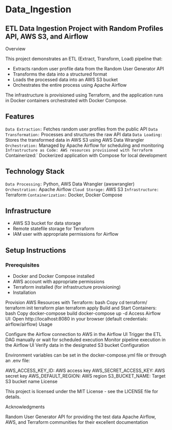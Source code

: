# Data_Ingestion
## ETL Data Ingestion Project with Random Profiles API, AWS S3, and Airflow
Overview

This project demonstrates an ETL (Extract, Transform, Load) pipeline that:

* Extracts random user profile data from the Random User Generator API
* Transforms the data into a structured format
* Loads the processed data into an AWS S3 bucket
* Orchestrates the entire process using Apache Airflow

The infrastructure is provisioned using Terraform, and the application runs in Docker containers orchestrated with Docker Compose.

## Features

`Data Extraction:` Fetches random user profiles from the public API
`Data Transformation:` Processes and structures the raw API data
`Data Loading:` Stores the transformed data in AWS S3 using AWS Data Wrangler
`Orchestration:` Managed by Apache Airflow for scheduling and monitoring
`Infrastructure as Code: AWS resources provisioned with Terraform
`Containerized:` Dockerized application with Compose for local development

## Technology Stack

`Data Processing:` Python, AWS Data Wrangler (awswrangler)
`Orchestration:` Apache Airflow
`Cloud Storage:` AWS S3
`Infrastructure:` Terraform
`Containerization:` Docker, Docker Compose

## Infrastructure

* AWS S3 bucket for data storage
* Remote statefile storage for Terraform
* IAM user with appropriate permissions for Airflow

## Setup Instructions

### Prerequisites

* Docker and Docker Compose installed
* AWS account with appropriate permissions
* Terraform installed (for infrastructure provisioning)
* Installation

Provision AWS Resources with Terraform:
bash
Copy
cd terraform/
terraform init
terraform plan
terraform apply
Build and Start Containers:
bash
Copy
docker-compose build
docker-compose up -d
Access Airflow UI:
Open http://localhost:8080 in your browser (default credentials: airflow/airflow)
Usage

Configure the Airflow connection to AWS in the Airflow UI
Trigger the ETL DAG manually or wait for scheduled execution
Monitor pipeline execution in the Airflow UI
Verify data in the designated S3 bucket
Configuration

Environment variables can be set in the docker-compose.yml file or through an .env file:

AWS_ACCESS_KEY_ID: AWS access key
AWS_SECRET_ACCESS_KEY: AWS secret key
AWS_DEFAULT_REGION: AWS region
S3_BUCKET_NAME: Target S3 bucket name
License

This project is licensed under the MIT License - see the LICENSE file for details.

Acknowledgments

Random User Generator API for providing the test data
Apache Airflow, AWS, and Terraform communities for their excellent documentation